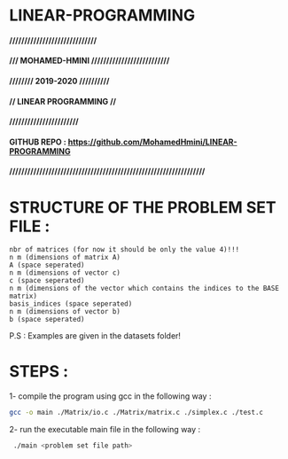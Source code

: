 # LINEAR-PROGRAMMING

#### /////////////////////////////
#### /// MOHAMED-HMINI //////////////////////////
#### //////// 2019-2020 //////////
#### // LINEAR PROGRAMMING //
#### ///////////////////////
#### GITHUB REPO : https://github.com/MohamedHmini/LINEAR-PROGRAMMING
#### /////////////////////////////////////////////////////////////////


# STRUCTURE OF THE PROBLEM SET FILE : 

    nbr of matrices (for now it should be only the value 4)!!!
    n m (dimensions of matrix A)
    A (space seperated) 
    n m (dimensions of vector c)
    c (space seperated)
    n m (dimensions of the vector which contains the indices to the BASE matrix)
    basis_indices (space seperated)
    n m (dimensions of vector b)
    b (space seperated)

P.S : Examples are given in the datasets folder!

# STEPS : 

1- compile the program using gcc in the following way :

```bash  
gcc -o main ./Matrix/io.c ./Matrix/matrix.c ./simplex.c ./test.c 
```

2- run the executable main file in the following way : 

```bash
 ./main <problem set file path>
 ```
